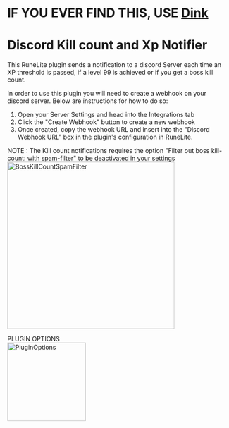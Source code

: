 <h1>IF YOU EVER FIND THIS, USE <a href="https://github.com/pajlads/DinkPlugin">Dink</a></h1>

# Discord Kill count and Xp Notifier

This RuneLite plugin sends a notification to a discord Server each time an XP threshold is passed, if a level 99 is achieved or if you get a boss kill count.

In order to use this plugin you will need to create a webhook on your discord server. Below are instructions for how to do so:

1. Open your Server Settings and head into the Integrations tab
2. Click the "Create Webhook" button to create a new webhook
3. Once created, copy the webhook URL and insert into the "Discord Webhook URL" box in the plugin's configuration in RuneLite.


NOTE : The Kill count notifications requires the option "Filter out boss kill-count: with spam-filter" to be deactivated in your settings
<br>
<img width="379" alt="BossKillCountSpamFilter" src="https://github.com/Ischy-roos/discord-kc-xp/assets/22862133/b39a06b8-8c54-4eaf-8bd7-5bdf219a1b35">


PLUGIN OPTIONS
<br>
<img width="178" alt="PluginOptions" src="https://github.com/Ischy-roos/discord-kc-xp/assets/22862133/d911a99f-d17b-4da8-9f55-c2c2b9f67323">
